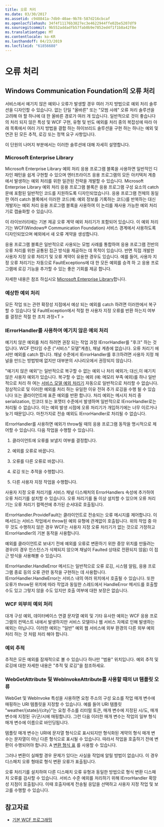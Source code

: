 ```yaml
---
title: 오류 처리
ms.date: 03/30/2017
ms.assetid: c948841a-7db9-40ae-9b78-587d216cbcaf
ms.openlocfilehash: 34f4f11176b3827ec3e4622944ffe02be5207df9
ms.sourcegitcommit: 9b552addadfb57fab0b9e7852ed4f1f1b8a42f8e
ms.translationtype: MT
ms.contentlocale: ko-KR
ms.lasthandoff: 04/23/2019
ms.locfileid: "61856688"
---
```

# <a name="error-handling"></a>오류 처리
## <a name="error-handling-in-windows-communication-foundation"></a>Windows Communication Foundation의 오류 처리  
 서비스에서 예기치 않은 예외나 오류가 발생할 경우 여러 가지 방법으로 예외 처리 솔루션을 디자인할 수 있습니다. 없는 단일 "올바른" 또는 "모범 사례" 오류 처리 솔루션을 고려해 야 할 하나에 대 한 올바른 경로가 여러 개 있습니다. 일반적으로 것이 좋습니다의 처리 되지 않은 특성 및 WCF 구현, 유형 및 빈도 예외를 처리 중의 복잡성에 따라 아래 목록에서 여러 가지 방법을 결합 하는 하이브리드 솔루션을 구현 하는 하나는 예외 및 연관 된 모든 추적, 로깅 또는 정책 요구 사항입니다.  
  
 이 단원의 나머지 부분에서는 이러한 솔루션에 대해 자세히 설명합니다.  
  
### <a name="the-microsoft-enterprise-library"></a>Microsoft Enterprise Library  
 Microsoft Enterprise Library 예외 처리 응용 프로그램 블록을 사용하면 일반적인 디자인 패턴을 쉽게 구현할 수 있으며 엔터프라이즈 응용 프로그램의 모든 아키텍처 계층에서 발생하는 예외 처리를 위한 일관된 전략을 개발할 수 있습니다. Microsoft Enterprise Library 예외 처리 응용 프로그램 블록은 응용 프로그램 구성 요소의 catch 문에 포함된 일반적인 코드를 지원하도록 디자인되었습니다. 응용 프로그램 전체의 동일한 여러 catch 블록에서 이러한 코드(예: 예외 정보를 기록하는 코드)를 반복하는 대신 개발자는 예외 처리 응용 프로그램 블록을 사용하여 이 논리를 재사용 가능한 예외 처리기로 캡슐화할 수 있습니다.  
  
 이 라이브러리에는 기본 제공 오류 계약 예외 처리기가 포함되어 있습니다. 이 예외 처리기는 WCF(Windows® Communication Foundation) 서비스 경계에서 사용하도록 디자인되었으며 예외에서 새 오류 계약을 생성합니다.  
  
 응용 프로그램 블록은 일반적으로 사용되는 모범 사례를 통합하여 응용 프로그램 전반의 오류 처리를 위한 공통된 접근 방식을 제공하는 데 목적이 있습니다. 반면 직접 개발한 사용자 지정 오류 처리기 및 오류 계약이 유용한 경우도 있습니다. 예를 들어, 사용자 지정 오류 처리기는 자동으로 FaultExceptions에 대 한 모든 예외를 승격 하 고 응용 프로그램에 로깅 기능을 추가할 수 있는 좋은 기회를 제공 합니다.  
  
 자세한 내용은 참조 하십시오 [Microsoft Enterprise Library](https://docs.microsoft.com/previous-versions/msp-n-p/ff632023(v=pandp.10))합니다.  
  
### <a name="dealing-with-expected-exceptions"></a>예상한 예외 처리  
 모든 작업 또는 관련 확장성 지점에서 예상 되는 예외를 catch 하려면 이러한에서 복구할 수 있습니다 및 FaultException에서 적절 한 사용자 지정 오류를 반환 하는지 여부를 결정은 적절 한 조치 과정\<T >  
  
### <a name="dealing-with-unexpected-exceptions-using-an-ierrorhandler"></a>IErrorHandler를 사용하여 예기치 않은 예외 처리  
 예기치 않은 예외를 처리 하려면 권장 되는 작업 과정 IErrorHandler를 "후크" 하는 것입니다. WCF 런타임 수준 ("서비스" 모델"계층), 채널 계층에 없습니다. 오류 처리기 에서만 예외를 catch 합니다. 채널 수준에서 IErrorHandler를 후크하려면 사용자 지정 채널을 만드는 방법밖에 없지만 대부분의 시나리오에서 권장되지 않습니다.  
  
 "예기치 않은 예외"는 일반적으로 복구할 수 없는 예외 나 처리 예외가; 대신,이 예기치 않은 사용자 예외가 있습니다. 복구할 수 없는 예외 (예: 메모리 부족 예외)를 하나 일반적으로 처리 하 여는 [서비스 모델 예외 처리기](xref:System.ServiceModel.Dispatcher.ExceptionHandler) 자동으로 일반적으로 처리할 수 없습니다. 정상적으로 및 이러한 예외를 처리 하는 유일한 이유 전혀 추가 로깅을 수행 될 수 있습니다 또는 클라이언트에 표준 예외를 반환 합니다. 처리 예외는 메시지 처리 중 serialization, 인코더 또는 포맷터 수준에서 발생하며 일반적으로 IErrorHandler로는 처리될 수 없습니다. 이는 예외 발생 시점에 오류 처리기가 개입하기에는 너무 이르거나 늦기 때문입니다. 마찬가지로 전송 예외도 IErrorHandler로 처리될 수 없습니다.  
  
 IErrorHandler를 사용하면 예외가 throw될 때의 응용 프로그램 동작을 명시적으로 제어할 수 있습니다. 다음 작업을 수행할 수 있습니다.  
  
1. 클라이언트에 오류를 보낼지 여부를 결정합니다.  
  
2. 예외를 오류로 바꿉니다.  
  
3. 오류를 다른 오류로 바꿉니다.  
  
4. 로깅 또는 추적을 수행합니다.  
  
5. 다른 사용자 지정 작업을 수행합니다.  
  
 사용자 지정 오류 처리기를 서비스 채널 디스패처의 ErrorHandlers 속성에 추가하여 오류 처리기를 설치할 수 있습니다.  오류 처리기를 둘 이상 설치할 수 있으며 오류 처리기는 오류 처리기 컬렉션에 추가된 순서대로 호출됩니다.  
  
 IErrorHandler.ProvideFault는 클라이언트로 전송되는 오류 메시지를 제어합니다. 이 메서드는 서비스 작업에서 throw된 예외 유형에 관계없이 호출됩니다. 위의 작업 중 아무 것도 수행하지 않은 경우 WCF는 사용자 지정 오류 처리기가 없는 것으로 가정하고 IErrorHandler의 기본 동작을 사용합니다.  
  
 예외를 클라이언트로 보내기 전에 예외를 오류로 변환하기 위한 중앙 위치를 만들려는 경우(이 경우 인스턴스가 삭제되지 않으며 채널이 Faulted 상태로 전환되지 않음) 이 접근 방식을 사용해볼 수 있습니다.  
  
 IErrorHandler.HandleError 메서드는 일반적으로 오류 로깅, 시스템 알림, 응용 프로그램 종료 등의 오류 관련 동작을 구현하는 데 사용합니다. IErrorHandler.HandleError는 서비스 내의 여러 위치에서 호출될 수 있습니다. 또한 오류가 throw된 위치에 따라 작업과 동일한 스레드에서 HandleError 메서드를 호출할 수도 있고 그렇지 않을 수도 있지만 호출 여부에 대한 보장은 없습니다.  
  
### <a name="dealing-with-exceptions-outside-wcf"></a>WCF 외부의 예외 처리  
 대개 구성 예외, 데이터베이스 연결 문자열 예외 및 기타 유사한 예외는 WCF 응용 프로그램의 컨텍스트 내에서 발생하지만 서비스 모델이나 웹 서비스 자체로 인해 발생하는 예외는 아닙니다. 이러한 예외는 "일반" 예외 웹 서비스에 외부 환경의 다른 외부 예외 처리 하는 것 처럼 처리 해야 합니다.  
  
### <a name="tracing-exceptions"></a>예외 추적  
 추적은 모든 예외를 잠재적으로 볼 수 있습니다 하나만 "범용" 위치입니다. 예외 추적 및 로깅에 대한 자세한 내용은 "추적 및 로깅"을 참조하세요.  
  
### <a name="uri-template-errors-when-using-webgetattribute-and-webinvokeattribute"></a>WebGetAttribute 및 WebInvokeAttribute를 사용할 때의 UI 템플릿 오류  
 WebGet 및 WebInvoke 특성을 사용하면 요청 주소의 구성 요소를 작업 매개 변수에 매핑하는 URI 템플릿을 지정할 수 있습니다. 예를 들어 URI 템플릿 "weather/{state}/{city}"는 요청 주소를 리터럴 토큰, 매개 변수에 지정된 시/도, 매개 변수에 지정된 구/군/시에 매핑합니다. 그런 다음 이러한 매개 변수는 작업의 일부 형식 매개 변수에 이름으로 바인딩됩니다.  
  
 템플릿 매개 변수는 URI에 문자열 형식으로 표시되지만 형식화된 계약의 형식 매개 변수는 문자열이 아닌 다른 형식으로 표시될 수 있습니다. 따라서 작업을 호출하기 전에 변환이 수행되어야 합니다. A [변환 형식 표](wcf-web-http-programming-model-overview.md) 를 사용할 수 있습니다.  
  
 그러나 변환이 실패할 경우 문제가 있다는 사실을 작업에 알릴 방법이 없습니다. 이 경우 디스패치 오류 형태로 형식 변환 오류가 표출됩니다.  
  
 오류 처리기를 설치하여 다른 디스패치 오류 유형과 동일한 방법으로 형식 변환 디스패치 오류를 검사할 수 있습니다. 서비스 수준 예외를 처리하기 위해 IErrorHandler 확장성 지점이 호출됩니다. 이때 호출자에게 전송될 응답을 선택하고 사용자 지정 작업 및 보고를 수행할 수 있습니다.  
  
## <a name="see-also"></a>참고자료

- [기본 WCF 프로그래밍](../basic-wcf-programming.md)
